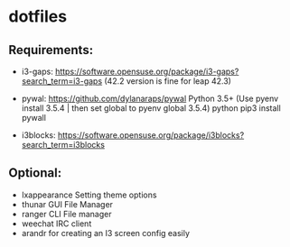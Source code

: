 # dotfiles

## Requirements:
* i3-gaps: https://software.opensuse.org/package/i3-gaps?search_term=i3-gaps (42.2 version is fine for leap 42.3)

* pywal: https://github.com/dylanaraps/pywal
Python 3.5+ (Use pyenv install 3.5.4 | then set global to pyenv global 3.5.4)
python pip3 install pywall

* i3blocks: https://software.opensuse.org/package/i3blocks?search_term=i3blocks

## Optional:
* lxappearance Setting theme options
* thunar GUI File Manager
* ranger CLI File manager
* weechat IRC client
* arandr for creating an I3 screen config easily



